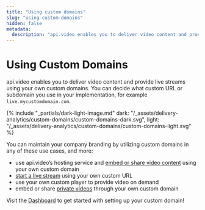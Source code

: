 ```yaml
---
title: "Using custom domains"
slug: "using-custom-domains"
hidden: false
metadata: 
  description: "api.video enables you to deliver video content and provide live streams using your own custom domains. This guide explains how you can utilize the feature."
---
```

Using Custom Domains
====================

api.video enables you to deliver video content and provide live streams using your own custom domains. You can decide what custom URL or subdomain you use in your implementation, for example `live.mycustomdomain.com`.

{% include "_partials/dark-light-image.md" dark: "/_assets/delivery-analytics/custom-domains/custom-domains-dark.svg", light: "/_assets/delivery-analytics/custom-domains/custom-domains-light.svg" %}

You can maintain your company branding by utilizing custom domains in any of these use cases, and more:

- use api.video’s hosting service and [embed or share video content](/vod/get-started-in-5-minutes) using your own custom domain
- [start a live stream](/live-streaming/create-a-live-stream) using your own custom URL
- use your own custom player to provide video on demand
- embed or share [private videos](/delivery-analytics/video-privacy-access-management.md) through your own custom domain

Visit the [Dashboard](https://dashboard.api.video/domains) to get started with setting up your custom domain!